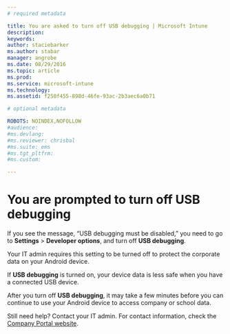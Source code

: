 ```yaml
---
# required metadata

title: You are asked to turn off USB debugging | Microsoft Intune
description:
keywords:
author: staciebarkerms.author: stabar
manager: angrobe
ms.date: 08/29/2016
ms.topic: article
ms.prod:
ms.service: microsoft-intune
ms.technology:
ms.assetid: f250f455-898d-46fe-93ac-2b3aec6a0b71

# optional metadata

ROBOTS: NOINDEX,NOFOLLOW
#audience:
#ms.devlang:
#ms.reviewer: chrisbal
#ms.suite: ems
#ms.tgt_pltfrm:
#ms.custom:

---
```


# You are prompted to turn off USB debugging

If you see the message, “USB debugging must be disabled,” you need to go to **Settings** > **Developer options**, and turn off **USB debugging**.

Your IT admin requires this setting to be turned off to protect the corporate data on your Android device.

If **USB debugging** is turned on, your device data is less safe when you have a connected USB device.

After you turn off **USB debugging**, it may take a few minutes before you can continue to use your Android device to access company or school data.

Still need help? Contact your IT admin. For contact information, check the [Company Portal website](http://portal.manage.microsoft.com).
